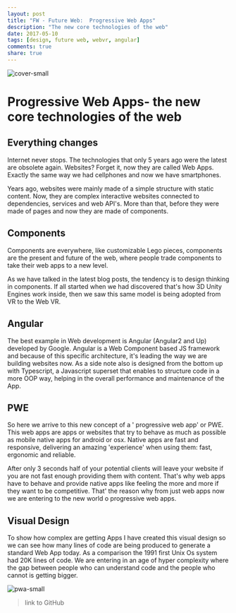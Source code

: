 ```yaml
---
layout: post
title: "FW - Future Web:  Progressive Web Apps"
description: "The new core technologies of the web"
date: 2017-05-10
tags: [design, future web, webvr, angular]
comments: true
share: true
---
```


![cover-small](https://cloud.githubusercontent.com/assets/17754060/25920001/cb5f5e0c-35a6-11e7-837f-18fb7734b445.jpg)

# Progressive Web Apps- the new core technologies of the web

## Everything changes

Internet never stops. The technologies that only 5 years ago were the latest are 
obsolete again. Websites? Forget it, now they are called Web Apps. Exactly the
same way we had cellphones and now we have smartphones. 

Years ago,  websites were mainly made of a simple structure with static content. Now, they are complex interactive websites connected to dependencies, services and web API's. More than that, before they were made of pages and now they are made of components. 

## Components

Components are everywhere, like customizable Lego pieces, components are the present and future of the web, where people trade components to take their web apps to a new level.

As we have talked in the latest blog posts, the tendency is to design thinking in components. If all started when we had discovered that's how 3D Unity Engines 
work inside, then we saw this same model is being adopted from VR to the Web VR.

## Angular

The best example in Web development is Angular (Angular2 and Up) developed by Google. Angular is a Web Component based JS framework and because of this specific architecture, it's leading the way we are building websites now. As a side note also is designed from the bottom up with Typescript, a Javascript superset that enables to structure code in a more OOP way, helping in the overall performance and maintenance of the App.

## PWE

So here we arrive to this new concept of a ' progressive web app' or PWE. This web apps are apps or websites that try to behave as much as possible as mobile native apps for android or osx. Native apps are fast and responsive, delivering an amazing 'experience' when using them: fast, ergonomic and reliable. 

After only 3 seconds half of your potential clients will leave your website if you are not fast enough providing them with content. That's why web apps have to behave and provide native apps like feeling the more and more if they want to be competitive. That' the reason why from just web apps now we are entering to the new world o progressive web apps.

## Visual Design

To show how complex are getting Apps I have created this visual design so we can see how many lines of code are being produced to generate a standard Web App today. As a comparison the 1991 first Unix Os system had 20K lines of code. We are entering in an age of hyper complexity where the gap between people who can understand code and the people who cannot is getting bigger.

![pwa-small](https://cloud.githubusercontent.com/assets/17754060/25920003/cdf221b8-35a6-11e7-8ed6-4847afb5cfe5.jpg)

> link to GitHub
